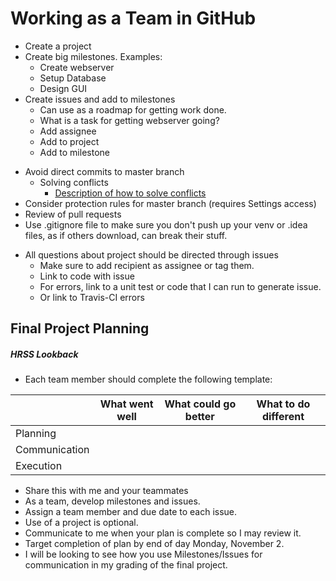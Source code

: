 # Working as a Team in GitHub

<!---
+ Introduce Teams

* Identify one team member as the first to join the assignment.  Upon visiting
the GitHub Classroom site, this team member will need to create a new team
using the given team name.  This action will create a new team repository.      
* Other team members can now visit the GitHub Classroom site, and join the
already existing team.
--->

+ Create a project
+ Create big milestones.  Examples:  
  + Create webserver
  + Setup Database
  + Design GUI
+ Create issues and add to milestones
  + Can use as a roadmap for getting work done.
  + What is a task for getting webserver going?
  + Add assignee
  + Add to project
  + Add to milestone

* Avoid direct commits to master branch
  + Solving conflicts
    - [Description of how to solve conflicts](../Resources/Git/MergeConflicts.md)
* Consider protection rules for master branch (requires Settings access)
* Review of pull requests
* Use .gitignore file to make sure you don't push up your venv or .idea files,
as if others download, can break their stuff.
  
+ All questions about project should be directed through issues
  + Make sure to add recipient as assignee or tag them.
  + Link to code with issue
  + For errors, link to a unit test or code that I can run to generate issue.
  + Or link to Travis-CI errors
  
## Final Project Planning
##### HRSS Lookback
* Each team member should complete the following template:

| | What went well | What could go better | What to do different
| --- | --- | --- | --- |
| Planning | | | |
| Communication | | | |
| Execution | | | |
* Share this with me and your teammates
* As a team, develop milestones and issues.
* Assign a team member and due date to each issue.
* Use of a project is optional.
* Communicate to me when your plan is complete so I may review it.
* Target completion of plan by end of day Monday, November 2.  
* I will be looking to see how you use Milestones/Issues for communication
in my grading of the final project.
  